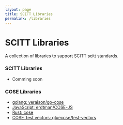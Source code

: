 ```yaml
---
layout: page
title: SCITT Libraries
permalink: /libraries
---
```

# SCITT Libraries

A collection of libraries to support SCITT scitt standards.

### SCITT Libraries

- Comming soon

### COSE Libraries
- [golang: veraison/go-cose](https://github.com/veraison/go-cose)
- [JavaScript: erdtman/COSE-JS](https://github.com/erdtman/COSE-JS)
- [Rust: cose](https://crates.io/crates/cose)
- [COSE Test vectors: gluecose/test-vectors](https://github.com/gluecose/test-vectors)